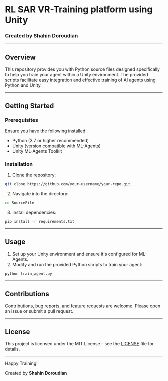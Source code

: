 
# RL SAR VR-Training platform using Unity

### Created by Shahin Doroudian

---

## Overview
This repository provides you with Python source files designed specifically to help you train your agent within a Unity environment. The provided scripts facilitate easy integration and effective training of AI agents using Python and Unity.

---

## Getting Started

### Prerequisites
Ensure you have the following installed:
- Python (3.7 or higher recommended)
- Unity (version compatible with ML-Agents)
- Unity ML-Agents Toolkit

### Installation
1. Clone the repository:
```bash
git clone https://github.com/your-username/your-repo.git
```

2. Navigate into the directory:
```bash
cd SourceFile
```

3. Install dependencies:
```bash
pip install -r requirements.txt
```

---

## Usage
1. Set up your Unity environment and ensure it's configured for ML-Agents.
2. Modify and run the provided Python scripts to train your agent:

```bash
python train_agent.py
```

---

## Contributions
Contributions, bug reports, and feature requests are welcome. Please open an issue or submit a pull request.

---

## License
This project is licensed under the MIT License - see the [LICENSE](LICENSE) file for details.

---

Happy Training!

Created by **Shahin Doroudian**
